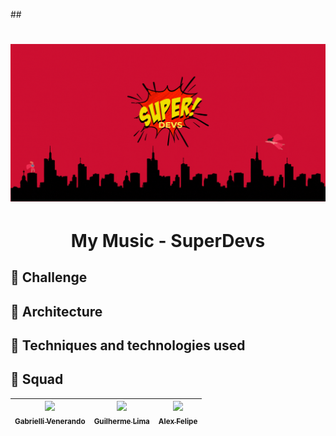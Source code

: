 ##<h1 align="center"><img alt="MyMusic" title="#Mysic" src="banner.gif" /></h1>
## <h1 align="center">My Music - SuperDevs</h1>
## :dart: Challenge
## :triangular_ruler: Architecture
## :wrench: Techniques and technologies used
## :busts_in_silhouette: Squad
| [<img src="https://avatars.githubusercontent.com/u/107216833?v=4" width=115><br><sub>Gabrielli Venerando</sub>](https://github.com/gabivenerando) |  [<img src="https://avatars.githubusercontent.com/u/30351153?v=4" width=115><br><sub>Guilherme Lima</sub>](https://github.com/guilhermeonrails) |  [<img src="https://avatars.githubusercontent.com/u/8989346?v=4" width=115><br><sub>Alex Felipe</sub>](https://github.com/alexfelipe) |
| :---: | :---: | :---: |
